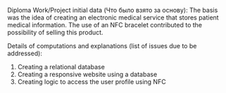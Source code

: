 Diploma Work/Project initial data (Что было взято за основу):
The basis was the idea of ​​creating an electronic medical service that stores patient medical information. The use of an NFC bracelet contributed to the possibility of selling this product.

Details of computations and explanations (list of issues due to be addressed):
1. Creating a relational database
2. Creating a responsive website using a database
3. Creating logic to access the user profile using NFC